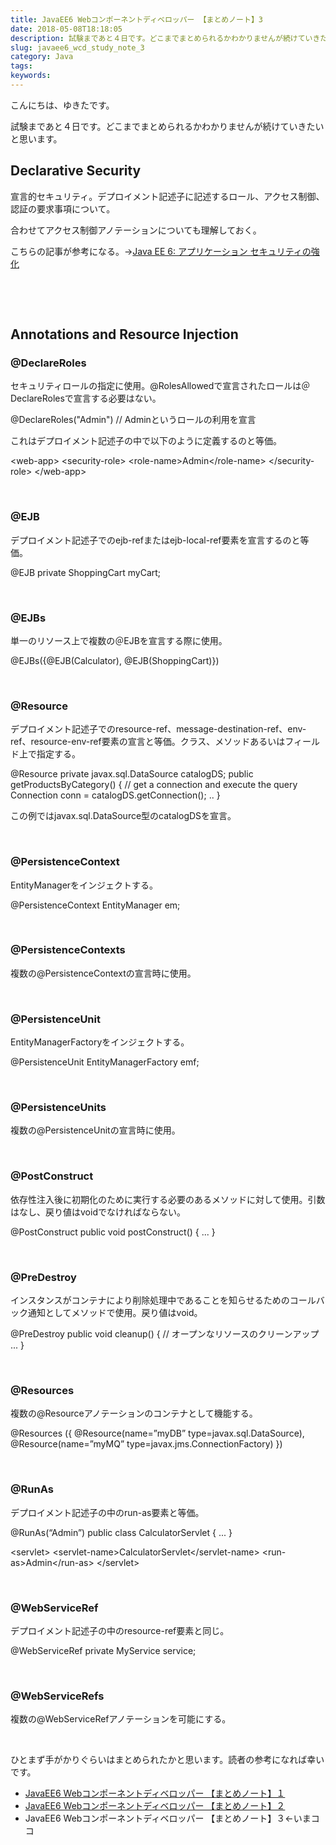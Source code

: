 ```yaml
---
title: JavaEE6 Webコンポーネントディベロッパー 【まとめノート】3
date: 2018-05-08T18:18:05
description: 試験まであと４日です。どこまでまとめられるかわかりませんが続けていきたいと思います。## Declar
slug: javaee6_wcd_study_note_3
category: Java
tags: 
keywords: 
---
```


こんにちは、ゆきたです。

試験まであと４日です。どこまでまとめられるかわかりませんが続けていきたいと思います。

## Declarative Security

宣言的セキュリティ。デプロイメント記述子に記述するロール、アクセス制御、認証の要求事項について。

合わせてアクセス制御アノテーションについても理解しておく。

こちらの記事が参考になる。→[Java EE 6: アプリケーション セキュリティの強化](https://www.infoq.com/jp/news/2010/07/javaee6-security)

&nbsp;

&nbsp;

## Annotations and Resource Injection

### @DeclareRoles

セキュリティロールの指定に使用。@RolesAllowedで宣言されたロールは＠DeclareRolesで宣言する必要はない。

@DeclareRoles("Admin") // Adminというロールの利用を宣言

これはデプロイメント記述子の中で以下のように定義するのと等価。

\<web-app\> \<security-role\> \<role-name\>Admin\</role-name\> \</security-role\> \</web-app\>

&nbsp;

### @EJB

デプロイメント記述子でのejb-refまたはejb-local-ref要素を宣言するのと等価。

@EJB private ShoppingCart myCart;

&nbsp;

### @EJBs

単一のリソース上で複数の＠EJBを宣言する際に使用。

@EJBs({@EJB(Calculator), @EJB(ShoppingCart)})

&nbsp;

### @Resource

デプロイメント記述子でのresource-ref、message-destination-ref、env-ref、resource-env-ref要素の宣言と等価。クラス、メソッドあるいはフィールド上で指定する。

@Resource private javax.sql.DataSource catalogDS; public getProductsByCategory() { // get a connection and execute the query Connection conn = catalogDS.getConnection(); .. }

この例ではjavax.sql.DataSource型のcatalogDSを宣言。

&nbsp;

### @PersistenceContext

EntityManagerをインジェクトする。

@PersistenceContext EntityManager em;

&nbsp;

### @PersistenceContexts

複数の@PersistenceContextの宣言時に使用。

&nbsp;

### @PersistenceUnit

EntityManagerFactoryをインジェクトする。

@PersistenceUnit EntityManagerFactory emf;

&nbsp;

### @PersistenceUnits

複数の@PersistenceUnitの宣言時に使用。

&nbsp;

### @PostConstruct

依存性注入後に初期化のために実行する必要のあるメソッドに対して使用。引数はなし、戻り値はvoidでなければならない。

@PostConstruct public void postConstruct() { ... }

&nbsp;

### @PreDestroy

インスタンスがコンテナにより削除処理中であることを知らせるためのコールバック通知としてメソッドで使用。戻り値はvoid。

@PreDestroy public void cleanup() { // オープンなリソースのクリーンアップ ... }

&nbsp;

### @Resources

複数の@Resourceアノテーションのコンテナとして機能する。

@Resources ({ @Resource(name=”myDB” type=javax.sql.DataSource), @Resource(name=”myMQ” type=javax.jms.ConnectionFactory) })

&nbsp;

### @RunAs

デプロイメント記述子の中のrun-as要素と等価。

@RunAs(“Admin”) public class CalculatorServlet { ... }

\<servlet\> \<servlet-name\>CalculatorServlet\</servlet-name\> \<run-as\>Admin\</run-as\> \</servlet\>

&nbsp;

### @WebServiceRef

デプロイメント記述子の中のresource-ref要素と同じ。

@WebServiceRef private MyService service;

&nbsp;

### @WebServiceRefs

複数の@WebServiceRefアノテーションを可能にする。

&nbsp;

ひとまず手がかりぐらいはまとめられたかと思います。読者の参考になれば幸いです。

- [JavaEE6 Webコンポーネントディベロッパー 【まとめノート】１](https://creatase.info/javaee6_wcd_study_note_1/)
- [JavaEE6 Webコンポーネントディベロッパー 【まとめノート】２](https://creatase.info/javaee6_wcd_study_note_2/)
- JavaEE6 Webコンポーネントディベロッパー 【まとめノート】３←いまココ

